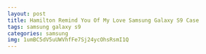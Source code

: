 ```yaml
---
layout: post
title: Hamilton Remind You Of My Love Samsung Galaxy S9 Case
tags: samsung galaxy s9
categories: samsung
img: 1umBC5dV5uUWVhfFe7Sj24ycOhsRsmI1Q
---
```

